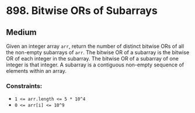 # 898. Bitwise ORs of Subarrays

## Medium

Given an integer array `arr`, return the number of distinct bitwise ORs of all the non-empty subarrays of `arr`. The
bitwise OR of a subarray is the bitwise OR of each integer in the subarray. The bitwise OR of a subarray of one integer
is that integer. A subarray is a contiguous non-empty sequence of elements within an array.

### Constraints:

- `1 <= arr.length <= 5 * 10^4`
- `0 <= arr[i] <= 10^9`
